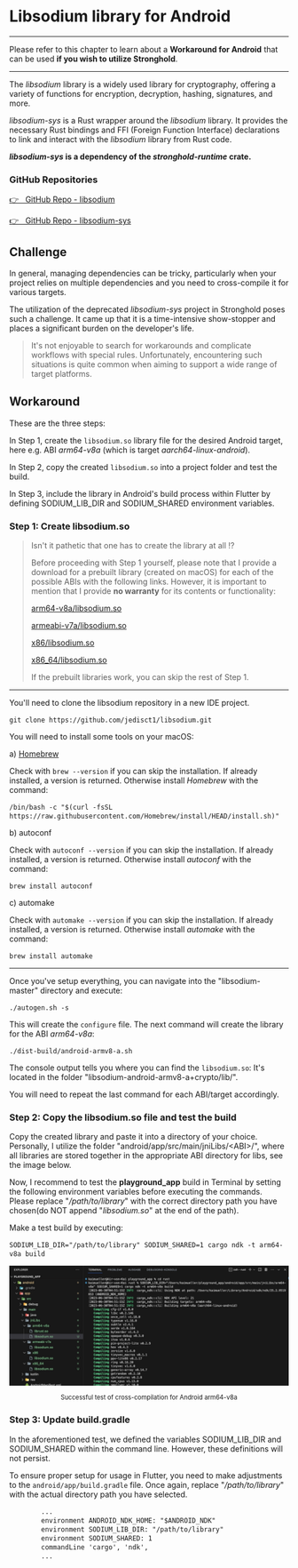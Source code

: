 # Libsodium library for Android

---

Please refer to this chapter to learn about a **Workaround for Android** that can be used **if you wish to utilize Stronghold**.

---

The _libsodium_ library is a widely used library for cryptography, offering a variety of functions for encryption, decryption, hashing, signatures, and more.

_libsodium-sys_ is a Rust wrapper around the _libsodium_ library. It provides the necessary Rust bindings and FFI (Foreign Function Interface) declarations to link and interact with the _libsodium_ library from Rust code.

**_libsodium-sys_ is a dependency of the _stronghold-runtime_ crate.**

### GitHub Repositories

<a href="https://github.com/jedisct1/libsodium" target="_blank">👉 &nbsp; GitHub Repo - libsodium</a>

<a href="https://github.com/sodiumoxide/sodiumoxide" target="_blank">👉 &nbsp; GitHub Repo - libsodium-sys</a>

## Challenge

In general, managing dependencies can be tricky, particularly when your project relies on multiple dependencies and you need to cross-compile it for various targets.

The utilization of the deprecated _libsodium-sys_ project in Stronghold poses such a challenge. It came up that it is a time-intensive show-stopper and places a significant burden on the developer's life.

> It's not enjoyable to search for workarounds and complicate workflows with special rules. Unfortunately, encountering such situations is quite common when aiming to support a wide range of target platforms.

## Workaround

These are the three steps:

In Step 1, create the `libsodium.so` library file for the desired Android target, here e.g. ABI _arm64-v8a_ (which is target _aarch64-linux-android_).

In Step 2, copy the created `libsodium.so` into a project folder and test the build.

In Step 3, include the library in Android's build process within Flutter by defining SODIUM_LIB_DIR and SODIUM_SHARED environment variables.

### Step 1: Create libsodium.so

> Isn't it pathetic that one has to create the library at all !?
>
> Before proceeding with Step 1 yourself, please note that I provide a download for a prebuilt library (created on macOS) for each of the possible ABIs with the following links. However, it is important to mention that I provide **no warranty** for its contents or functionality:
>
> [arm64-v8a/libsodium.so](../../../assets/download/arm64-v8a/libsodium.so)
>
> [armeabi-v7a/libsodium.so](../../../assets/download/armeabi-v7a/libsodium.so)
>
> [x86/libsodium.so](../../../assets/download/x86/libsodium.so)
>
> [x86_64/libsodium.so](../../../assets/download/x86_64/libsodium.so)
>
> If the prebuilt libraries work, you can skip the rest of Step 1.

---

You'll need to clone the libsodium repository in a new IDE project.

```
git clone https://github.com/jedisct1/libsodium.git
```

You will need to install some tools on your macOS:

a) [Homebrew](https://brew.sh)

Check with `brew --version` if you can skip the installation. If already installed, a version is returned. Otherwise install _Homebrew_ with the command:

```
/bin/bash -c "$(curl -fsSL https://raw.githubusercontent.com/Homebrew/install/HEAD/install.sh)"
```

b) autoconf

Check with `autoconf --version` if you can skip the installation. If already installed, a version is returned. Otherwise install _autoconf_ with the command:

```
brew install autoconf
```

c) automake

Check with `automake --version` if you can skip the installation. If already installed, a version is returned. Otherwise install _automake_ with the command:

```
brew install automake
```

---

Once you've setup everything, you can navigate into the "libsodium-master" directory and execute:

```
./autogen.sh -s
```

This will create the `configure` file. The next command will create the library for the ABI _arm64-v8a_:

```
./dist-build/android-armv8-a.sh
```

The console output tells you where you can find the `libsodium.so`: It's located in the folder "libsodium-android-armv8-a+crypto/lib/".

You will need to repeat the last command for each ABI/target accordingly.

### Step 2: Copy the libsodium.so file and test the build

Copy the created library and paste it into a directory of your choice. Personally, I utilize the folder "android/app/src/main/jniLibs/\<ABI\>/", where all libraries are stored together in the appropriate ABI directory for libs, see the image below.

Now, I recommend to test the **playground_app** build in Terminal by setting the following environment variables before executing the commands. Please replace "_/path/to/library_" with the correct directory path you have chosen(do NOT append "_libsodium.so_" at the end of the path).

Make a test build by executing:

```
SODIUM_LIB_DIR="/path/to/library" SODIUM_SHARED=1 cargo ndk -t arm64-v8a build
```

<figure style="margin:0;"><img src="../../../assets/playground/libsodium_paste.png" alt="Successful test of cross-compilation for Android arm64-v8a"><figcaption style="font-size: 0.8em;text-align:center;"><p>Successful test of cross-compilation for Android arm64-v8a</p></figcaption></figure>

### Step 3: Update build.gradle

In the aforementioned test, we defined the variables SODIUM_LIB_DIR and SODIUM_SHARED within the command line. However, these definitions will not persist.

To ensure proper setup for usage in Flutter, you need to make adjustments to the `android/app/build.gradle` file. Once again, replace "_/path/to/library_" with the actual directory path you have selected.

```
        ...
        environment ANDROID_NDK_HOME: "$ANDROID_NDK"
        environment SODIUM_LIB_DIR: "/path/to/library"
        environment SODIUM_SHARED: 1
        commandLine 'cargo', 'ndk',
        ...
```
